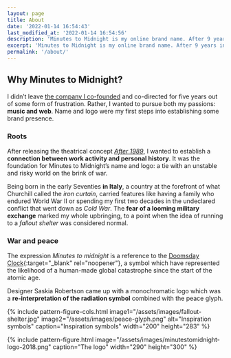 ```yaml
---
layout: page
title: About
date: '2022-01-14 16:54:43'
last_modified_at: '2022-01-14 16:54:56'
description: 'Minutes to Midnight is my online brand name. After 9 years in the UK, I’m currently freelancing in Milan. I’ve been keeping a blog since 2002. Find everything through the archives.'
excerpt: 'Minutes to Midnight is my online brand name. After 9 years in the UK, I’m currently freelancing in Milan. I’ve been keeping a <a href="/blog/"><strong>blog</strong></a> since 2002. Find everything through the <a href="/archive/"><strong>archives</strong></a>.'
permalink: '/about/'
---
```

## Why Minutes to Midnight?

I didn’t leave [the company I co-founded](https://web.archive.org/web/20180314165034/http://uifarm.co.uk/) and co-directed for five years out of some form of frustration. Rather, I wanted to pursue both my passions: **music and web**. Name and logo were my first steps into establishing some brand presence.

### Roots

After releasing the theatrical concept [_After 1989_](/work/original-music-productions/after-1989/), I wanted to establish a **connection between work activity and personal history**. It was the foundation for Minutes to Midnight’s name and logo: a tie with an unstable and risky world on the brink of war.

Being born in the early Seventies **in Italy**, a country at the forefront of what Churchill called the _iron curtain_, carried features like having a family who endured World War II or spending my first two decades in the undeclared conflict that went down as _Cold War_. The **fear of a looming military exchange** marked my whole upbringing, to a point when the idea of running to a _fallout shelter_ was considered normal.

### War and peace

The expression _Minutes to midnight_ is a reference to the [Doomsday Clock](https://en.wikipedia.org/wiki/Doomsday_Clock){:target="_blank" rel="noopener"}, a symbol which have represented the likelihood of a human-made global catastrophe since the start of the atomic age.

Designer Saskia Robertson came up with a monochromatic logo which was a **re-interpretation of the radiation symbol** combined with the peace glyph.

{% include pattern-figure-cols.html image1="/assets/images/fallout-shelter.jpg" image2="/assets/images/peace-glyph.png" alt="Inspiration symbols" caption="Inspiration symbols" width="200" height="283" %}

{% include pattern-figure.html image="/assets/images/minutestomidnight-logo-2018.png" caption="The logo" width="290" height="300" %}